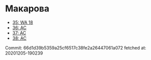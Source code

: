 # Макарова
- [35: WA 18](35.md)
- [36: AC](36.md)
- [37: AC](37.md)
- [38: AC](38.md)

Commit: 66d1d39b5359a25cf6517c38fe2a26447061a072
 fetched at: 20201205-190239
